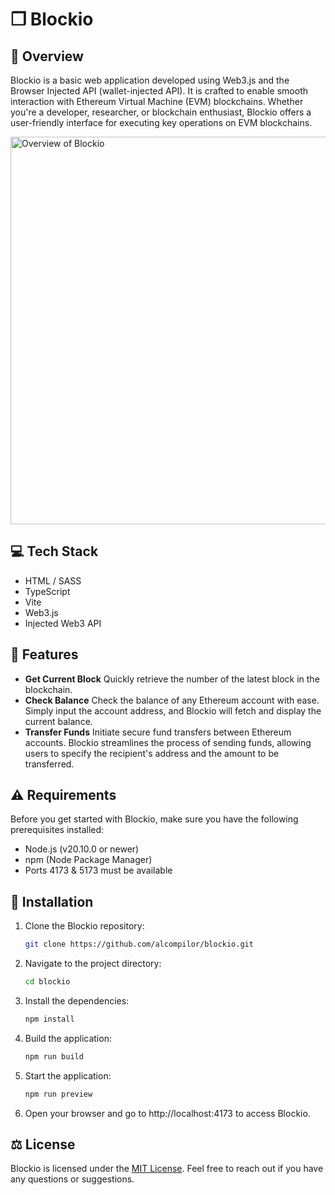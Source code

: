 # ❒ Blockio

## 👋 Overview
Blockio is a basic web application developed using Web3.js and the Browser Injected API (wallet-injected API). It is crafted to enable smooth interaction with Ethereum Virtual Machine (EVM) blockchains. Whether you're a developer, researcher, or blockchain enthusiast, Blockio offers a user-friendly interface for executing key operations on EVM blockchains.

<img src="https://i.imgur.com/IvNO9av.png" alt="Overview of Blockio" width="620px">

## 💻 Tech Stack
- HTML / SASS
- TypeScript
- Vite
- Web3.js
- Injected Web3 API

## 🌟 Features
- **Get Current Block**
Quickly retrieve the number of the latest block in the blockchain.
- **Check Balance**
Check the balance of any Ethereum account with ease. Simply input the account address, and Blockio will fetch and display the current balance.
- **Transfer Funds**
Initiate secure fund transfers between Ethereum accounts. Blockio streamlines the process of sending funds, allowing users to specify the recipient's address and the amount to be transferred.

## ⚠️ Requirements
Before you get started with Blockio, make sure you have the following prerequisites installed:

- Node.js (v20.10.0 or newer)
- npm (Node Package Manager)
- Ports 4173 & 5173 must be available

## 🚀 Installation
1. Clone the Blockio repository:
   ```bash
   git clone https://github.com/alcompilor/blockio.git
    ```
2. Navigate to the project directory:
   ```bash
   cd blockio
    ```
3. Install the dependencies:
   ```bash
   npm install
    ```
4. Build the application:
   ```bash
   npm run build
    ```
5. Start the application:
   ```bash
   npm run preview
    ```
6. Open your browser and go to http://localhost:4173 to access Blockio.

## ⚖️ License
Blockio is licensed under the [MIT License](LICENSE). Feel free to reach out if you have any questions or suggestions.
